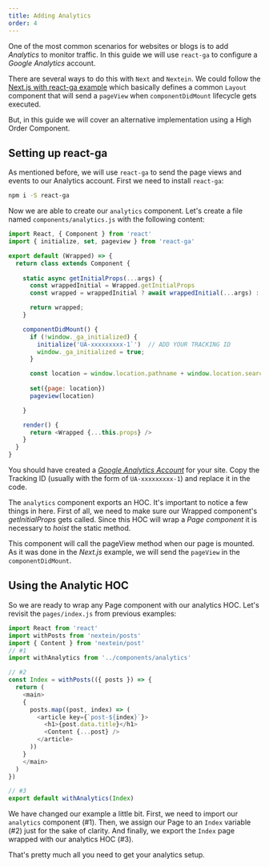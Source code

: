 ```yaml
---
title: Adding Analytics
order: 4
---
```


One of the most common scenarios for websites or blogs is to add _Analytics_ to monitor traffic. In this guide we will use `react-ga` to configure a _Google Analytics_ account.

There are several ways to do this with `Next` and `Nextein`. We could follow the  [Next.js with react-ga example](https://github.com/zeit/next.js/tree/v3-beta/examples/with-react-ga) which basically defines a common `Layout` component that will send a `pageView` when `componentDidMount` lifecycle gets executed.

But, in this guide we will cover an alternative implementation using a High Order Component.

## Setting up react-ga

As mentioned before, we will use `react-ga` to send the page views and events to our Analytics account. First we need to install `react-ga`:

```bash
npm i -S react-ga
```

Now we are able to create our `analytics` component. Let's create a file named `components/analytics.js` with the following content:

```js
import React, { Component } from 'react'
import { initialize, set, pageview } from 'react-ga'

export default (Wrapped) => {
  return class extends Component {
    
    static async getInitialProps(...args) {
      const wrappedInitial = Wrapped.getInitialProps
      const wrapped = wrappedInitial ? await wrappedInitial(...args) : {}

      return wrapped;
    }

    componentDidMount() {
      if (!window._ga_initialized) {
        initialize('UA-xxxxxxxxx-1`')  // ADD YOUR TRACKING ID
        window._ga_initialized = true;
      }

      const location = window.location.pathname + window.location.search
      
      set({page: location})
      pageview(location)

    }

    render() {      
      return <Wrapped {...this.props} />
    }
  }
}

```

You should have created a [_Google Analytics Account_](https://analytics.google.com/analytics/web) for your site. Copy the Tracking ID (usually with the form of `UA-xxxxxxxxx-1`) and replace it in the code.

The `analytics` component exports an HOC. It's important to notice a few things in here. First of all, we need to make sure our Wrapped component's _getInitialProps_ gets called. Since this HOC will wrap a _Page component_ it is necessary to _hoist_ the static method.  

This component will call the pageView method when our page is mounted. As it was done in the _Next.js_ example, we will send the `pageView` in the `componentDidMount`.

## Using the Analytic HOC

So we are ready to wrap any Page component with our analytics HOC. Let's revisit the `pages/index.js` from previous examples:

```js
import React from 'react'
import withPosts from 'nextein/posts'
import { Content } from 'nextein/post'
// #1
import withAnalytics from '../components/analytics'

// #2
const Index = withPosts(({ posts }) => {
  return (
    <main>
    {
      posts.map((post, index) => (        
        <article key={`post-${index}`}>
          <h1>{post.data.title}</h1>
          <Content {...post} />
        </article>
      ))
    }
    </main>
  )
})

// #3
export default withAnalytics(Index)

```

We have changed our example a little bit. First, we need to import our `analytics` component (\#1). Then, we assign our Page to an `Index` variable (\#2) just for the sake of clarity. And finally, we export the `Index` page wrapped with our analytics HOC (\#3).

That's pretty much all you need to get your analytics setup.
